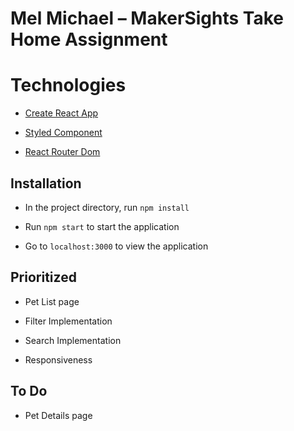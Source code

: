 # Mel Michael – MakerSights Take Home Assignment

# Technologies

* [Create React App](https://github.com/facebook/create-react-app)

* [Styled Component](https://github.com/styled-components/styled-components)

* [React Router Dom](https://github.com/ReactTraining/react-router/tree/master/packages/react-router-dom)


## Installation

* In the project directory, run `npm install`

* Run `npm start` to start the application

* Go to `localhost:3000` to view the application


## Prioritized

* Pet List page

* Filter Implementation

* Search Implementation

* Responsiveness


## To Do

* Pet Details page



